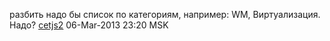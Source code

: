 разбить надо бы список по категориям, например: WM, Виртуализация. Надо?
[cetjs2](User:cetjs2 "wikilink") 06-Mar-2013 23:20 MSK
